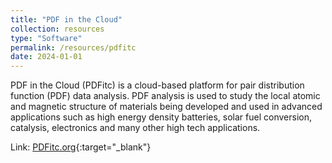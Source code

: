 ```yaml
---
title: "PDF in the Cloud"
collection: resources
type: "Software"
permalink: /resources/pdfitc
date: 2024-01-01
---
```


PDF in the Cloud (PDFitc) is a cloud-based platform for pair distribution function (PDF) data analysis. 
PDF analysis is used to study the local atomic and magnetic structure of materials being developed and used in advanced 
applications such as high energy density batteries, solar fuel conversion, catalysis, electronics and many other high tech applications. 

Link: [PDFitc.org](https://www.pdfitc.org){:target="_blank"}
